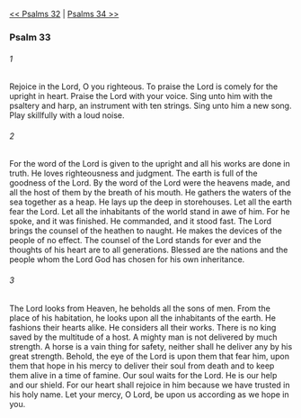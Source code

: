 [<< Psalms 32](Psalms%2032)  |  [Psalms 34 >>](Psalms%2034)

### Psalm 33
###### 1
Rejoice in the Lord, O you righteous. To praise the Lord is comely for the upright in heart. Praise the Lord with your voice. Sing unto him with the psaltery and harp, an instrument with ten strings. Sing unto him a new song. Play skillfully with a loud noise.

###### 2
For the word of the Lord is given to the upright and all his works are done in truth. He loves righteousness and judgment. The earth is full of the goodness of the Lord. By the word of the Lord were the heavens made, and all the host of them by the breath of his mouth. He gathers the waters of the sea together as a heap. He lays up the deep in storehouses. Let all the earth fear the Lord. Let all the inhabitants of the world stand in awe of him. For he spoke, and it was finished. He commanded, and it stood fast. The Lord brings the counsel of the heathen to naught. He makes the devices of the people of no effect. The counsel of the Lord stands for ever and the thoughts of his heart are to all generations. Blessed are the nations and the people whom the Lord God has chosen for his own inheritance.

###### 3
The Lord looks from Heaven, he beholds all the sons of men. From the place of his habitation, he looks upon all the inhabitants of the earth. He fashions their hearts alike. He considers all their works. There is no king saved by the multitude of a host. A mighty man is not delivered by much strength. A horse is a vain thing for safety, neither shall he deliver any by his great strength. Behold, the eye of the Lord is upon them that fear him, upon them that hope in his mercy to deliver their soul from death and to keep them alive in a time of famine. Our soul waits for the Lord. He is our help and our shield. For our heart shall rejoice in him because we have trusted in his holy name. Let your mercy, O Lord, be upon us according as we hope in you.